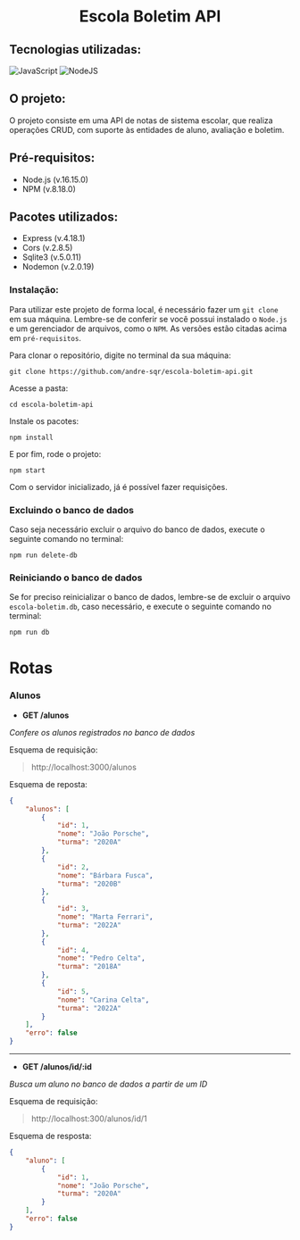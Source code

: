 <h1 align="center">Escola Boletim API</h1>

## Tecnologias utilizadas:

![JavaScript](https://img.shields.io/badge/javascript-%23323330.svg?style=for-the-badge&logo=javascript&logoColor=%23F7DF1E)
![NodeJS](https://img.shields.io/badge/node.js-6DA55F?style=for-the-badge&logo=node.js&logoColor=white)

## O projeto:

O projeto consiste em uma API de notas de sistema escolar, que realiza operações CRUD, com suporte às entidades de aluno, avaliação e boletim. 

## Pré-requisitos:

- Node.js (v.16.15.0)
- NPM (v.8.18.0)

## Pacotes utilizados:

- Express (v.4.18.1)
- Cors (v.2.8.5)
- Sqlite3 (v.5.0.11)
- Nodemon (v.2.0.19)

### Instalação: 

Para utilizar este projeto de forma local, é necessário fazer um `git clone` em sua máquina. Lembre-se de conferir se você possui instalado o `Node.js` e um gerenciador de arquivos, como o `NPM`. As versões estão citadas acima em `pré-requisitos`.

Para clonar o repositório, digite no terminal da sua máquina:

```
git clone https://github.com/andre-sqr/escola-boletim-api.git
```

Acesse a pasta:

```
cd escola-boletim-api
```

Instale os pacotes:

```
npm install
```

E por fim, rode o projeto:

```
npm start
```

Com o servidor inicializado, já é possível fazer requisições. 

### Excluindo o banco de dados

Caso seja necessário excluir o arquivo do banco de dados, execute o seguinte comando no terminal:

```
npm run delete-db
```

### Reiniciando o banco de dados

Se for preciso reinicializar o banco de dados, lembre-se de excluir o arquivo `escola-boletim.db`, caso necessário, e execute o seguinte comando no terminal:

```
npm run db
```

# Rotas

### Alunos

- **GET /alunos**

_Confere os alunos registrados no banco de dados_

Esquema de requisição:

> http://localhost:3000/alunos

Esquema de reposta:

```json
{
	"alunos": [
		{
			"id": 1,
			"nome": "João Porsche",
			"turma": "2020A"
		},
		{
			"id": 2,
			"nome": "Bárbara Fusca",
			"turma": "2020B"
		},
		{
			"id": 3,
			"nome": "Marta Ferrari",
			"turma": "2022A"
		},
		{
			"id": 4,
			"nome": "Pedro Celta",
			"turma": "2018A"
		},
		{
			"id": 5,
			"nome": "Carina Celta",
			"turma": "2022A"
		}
	],
	"erro": false
}
```

---

- **GET /alunos/id/:id**

_Busca um aluno no banco de dados a partir de um ID_

Esquema de requisição:

> http://localhost:300/alunos/id/1

Esquema de resposta:

```json
{
	"aluno": [
		{
			"id": 1,
			"nome": "João Porsche",
			"turma": "2020A"
		}
	],
	"erro": false
}
```